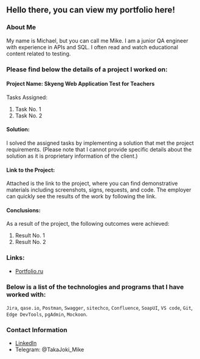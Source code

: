 ## Hello there, you can view my portfolio here!

### About Me
My name is Michael, but you can call me Mike. I am a junior QA engineer with experience in APIs and SQL. I often read and watch educational content related to testing.

### Please find below the details of a project I worked on:

#### Project Name: Skyeng Web Application Test for Teachers

Tasks Assigned:
1. Task No. 1
2. Task No. 2

#### Solution:
I solved the assigned tasks by implementing a solution that met the project requirements. (Please note that I cannot provide specific details about the solution as it is proprietary information of the client.)

#### Link to the Project:
Attached is the link to the project, where you can find demonstrative materials including screenshots, signs, requests, and code. The employer can quickly see the results of the work by following the link.

#### Conclusions:
As a result of the project, the following outcomes were achieved:
1. Result No. 1
2. Result No. 2
### Links:
* [Portfolio.ru](https://wheat-cruiser-95c.notion.site/77160b1d4a494668b28ef9dc12bf9d93?pvs=4)
### Below is a list of the technologies and programs that I have worked with:
`Jira`, `qase.io`, `Postman`, `Swagger`, `sitechco`, `Confluence`,
`SoapUI`, `VS code`, `Git`, `Edge DevTools`, `pgAdmin`, `Mockoon`.
### Contact Information
* [LinkedIn](https://www.linkedin.com/in/mike-smirnov-b531b6295/?utm_source=share&utm_campaign=share_via&utm_content=profile&utm_medium=android_app)
* Telegram: @TakaJoki_Mike
